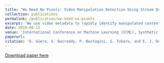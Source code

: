 ```yaml
---
title: "We Need No Pixels: Video Manipulation Detection Using Stream Descriptors"
collection: publications
permalink: /publication/we-need-no-pixels
excerpt: 'We use video metadata to rapidly identify manipulated content without relying on any pixel content.'
date: 2019-06-15
venue: 'International Conference on Machine Learning (ICML), Synthetic Realities: Deep Learning for Detecting AudioVisual Fakes Workshop'
paperurl:
citation: 'D. Güera, S. Baireddy, P. Bestagini, S. Tubaro, and E. J. Delp. "We Need No Pixels: Video Manipulation Detection Using Stream Descriptors". International Conference on Machine Learning (ICML), Synthetic Realities: Deep Learning for Detecting AudioVisual Fakes Workshop. June 2019. Long Beach, CA.'
---
```


[Download paper here](https://arxiv.org/pdf/1906.08743) 